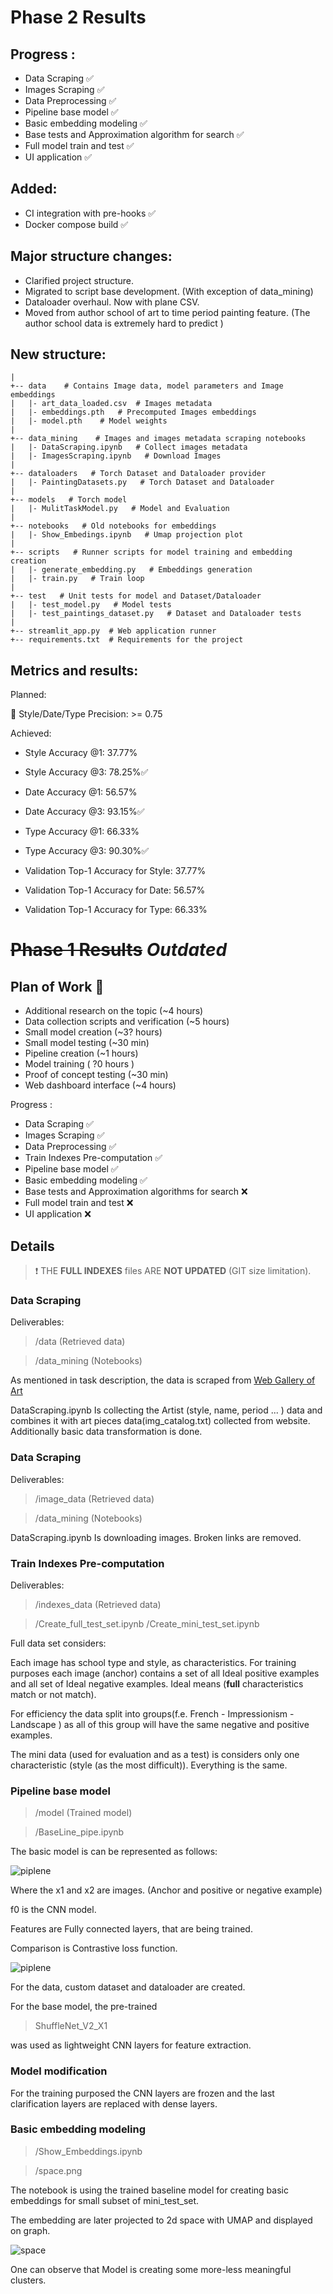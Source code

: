 # Phase 2 Results

## Progress :

- Data Scraping ✅
- Images Scraping ✅
- Data Preprocessing ✅
- Pipeline base model ✅
- Basic embedding modeling ✅
- Base tests and Approximation algorithm for search ✅
- Full model train and test ✅
- UI application ✅

## Added:
- CI integration with pre-hooks ✅
- Docker compose build ✅

## Major structure changes:

- Clarified project structure.
- Migrated to script base development. (With exception of data_mining)
- Dataloader overhaul. Now with plane CSV.
- Moved from author school of art to time period painting feature. (The author school data is extremely hard to predict )

## New structure:
```
|
+-- data    # Contains Image data, model parameters and Image embeddings
|   |- art_data_loaded.csv  # Images metadata
|   |- embeddings.pth   # Precomputed Images embeddings
|   |- model.pth    # Model weights
|
+-- data_mining    # Images and images metadata scraping notebooks
|   |- DataScraping.ipynb   # Collect images metadata
|   |- ImagesScraping.ipynb   # Download Images
|
+-- dataloaders   # Torch Dataset and Dataloader provider
|   |- PaintingDatasets.py   # Torch Dataset and Dataloader
|
+-- models   # Torch model
|   |- MulitTaskModel.py   # Model and Evaluation
|
+-- notebooks   # Old notebooks for embeddings
|   |- Show_Embedings.ipynb   # Umap projection plot
|
+-- scripts   # Runner scripts for model training and embedding creation
|   |- generate_embedding.py   # Embeddings generation
|   |- train.py   # Train loop
|
+-- test   # Unit tests for model and Dataset/Dataloader
|   |- test_model.py   # Model tests
|   |- test_paintings_dataset.py   # Dataset and Dataloader tests
|
+-- streamlit_app.py  # Web application runner 
+-- requirements.txt  # Requirements for the project

```

## Metrics and results:

Planned:

🎯 Style/Date/Type Precision: >= 0.75

Achieved:

- Style Accuracy @1: 37.77%
- Style Accuracy @3: 78.25%✅
- Date Accuracy @1: 56.57%
- Date Accuracy @3: 93.15%✅
- Type Accuracy @1: 66.33%
- Type Accuracy @3: 90.30%✅


- Validation Top-1 Accuracy for Style: 37.77%
- Validation Top-1 Accuracy for Date: 56.57%
- Validation Top-1 Accuracy for Type: 66.33%


# ~~Phase 1 Results~~ **_Outdated_**

## Plan of Work 📅

- Additional research on the topic (~4 hours)
- Data collection scripts and verification  (~5 hours)
- Small model creation (~3? hours)
- Small model testing (~30 min)
- Pipeline creation (~1 hours)
- Model training ( ?0 hours )
- Proof of concept testing (~30 min)
- Web dashboard interface (~4 hours)

Progress :

- Data Scraping ✅
- Images Scraping ✅
- Data Preprocessing ✅
- Train Indexes Pre-computation ✅
- Pipeline base model ✅
- Basic embedding modeling ✅
- Base tests and Approximation algorithms for search ❌
- Full model train and test ❌
- UI application ❌

## Details 

>❗
> THE **FULL INDEXES** files ARE **NOT UPDATED** (GIT  size limitation).


### Data Scraping

Deliverables:

>/data (Retrieved data)

>/data_mining (Notebooks)

As mentioned in task description, the data is scraped from [Web Gallery of Art](https://www.wga.hu/index.html)

DataScraping.ipynb Is collecting the Artist (style, name, period ... ) data and combines it with art pieces data(img_catalog.txt) collected from website. Additionally basic data transformation is done.

### Data Scraping

Deliverables:

>/image_data (Retrieved data)

>/data_mining (Notebooks)

DataScraping.ipynb Is downloading images. Broken links are removed.


### Train Indexes Pre-computation

Deliverables:

>/indexes_data (Retrieved data)

>/Create_full_test_set.ipynb
>/Create_mini_test_set.ipynb

Full data set considers:

Each image has school type and style, as characteristics. For training purposes each image (anchor) contains a set of all Ideal positive examples and all set of Ideal negative examples. Ideal means (**full** characteristics match or not match). 

For efficiency the data split into groups(f.e. French - Impressionism - Landscape ) as all of this group will have the same negative and positive examples.

The mini data (used for evaluation and as a test) is considers only one characteristic (style (as the most difficult)). Everything is the same.


### Pipeline base model

>/model (Trained model)

>/BaseLine_pipe.ipynb 


The basic model is can be represented as follows:

![piplene](readme_images\pipline.png)

Where the x1 and x2 are images. (Anchor and positive or negative example)

f0 is the CNN model.

Features are Fully connected layers, that are being trained.

Comparison is Contrastive loss function.

![piplene](readme_images\formula.png)


For the data, custom dataset and dataloader are created.

For the base model, the pre-trained 

>ShuffleNet_V2_X1

was used as lightweight CNN layers for feature extraction.

### Model modification

For the training purposed the CNN layers are frozen and the last clarification layers are replaced with dense layers.


### Basic embedding modeling

>/Show_Embeddings.ipynb

>/space.png

The notebook is using the trained baseline model for creating basic embeddings for small subset of mini_test_set.

The embedding are later projected to 2d space with UMAP and displayed on graph.


![space](readme_images\space.png)


One can observe that Model is creating some more-less meaningful clusters.  
